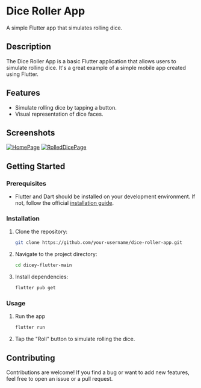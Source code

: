 # Dice Roller App

A simple Flutter app that simulates rolling dice.

## Description

The Dice Roller App is a basic Flutter application that allows users to simulate rolling dice. It's a great example of a simple mobile app created using Flutter.

## Features

- Simulate rolling dice by tapping a button.
- Visual representation of dice faces.

## Screenshots

[![HomePage](https://i.postimg.cc/nr5fSMGH/HomePage.jpg)](https://postimg.cc/m1QntLnq)
[![RolledDicePage](https://i.postimg.cc/0QB4PFMn/Rolled-Dice-Page.jpg)](https://postimg.cc/Pp1yM6Mv)

## Getting Started

### Prerequisites

- Flutter and Dart should be installed on your development environment. If not, follow the official [installation guide](https://flutter.dev/docs/get-started/install).

### Installation

1. Clone the repository:
   ```bash
   git clone https://github.com/your-username/dice-roller-app.git

3. Navigate to the project directory:
   ```bash
   cd dicey-flutter-main

5. Install dependencies:
   ```bash
   flutter pub get

### Usage

1. Run the app
   ```bash
   flutter run

2. Tap the "Roll" button to simulate rolling the dice.

## Contributing

Contributions are welcome! If you find a bug or want to add new features, feel free to open an issue or a pull request.
